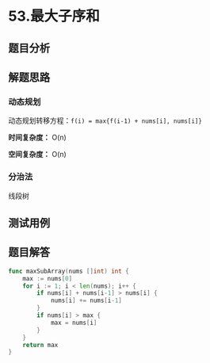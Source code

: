 # 53.最大子序和

## 题目分析

## 解题思路

### 动态规划

动态规划转移方程：`f(i) = max{f(i-1) + nums[i], nums[i]}`

**时间复杂度：** O(n)

**空间复杂度：** O(n)

### 分治法

线段树

## 测试用例

## 题目解答

```go
func maxSubArray(nums []int) int {
    max := nums[0]
    for i := 1; i < len(nums); i++ {
        if nums[i] + nums[i-1] > nums[i] {
            nums[i] += nums[i-1]
        }
        if nums[i] > max {
            max = nums[i]
        }
    }
    return max
}
```

